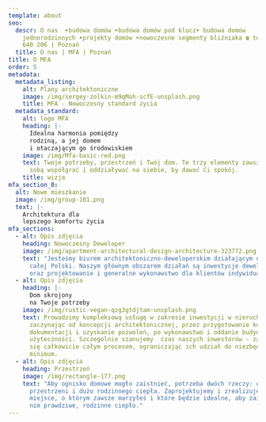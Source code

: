 ```yaml
---
template: about
seo:
  descr: O nas  ➤budowa domów ➤budowa domów pod klucz➤ budowa domów
    jednorodzinnych ➤projekty domów ➤nowoczesne segmenty bliźniaka ☎ tel. 500
    640 206 | Poznań
  title: O nas | MFA | Poznań
title: O MFA
order: 5
metadata:
  metadata_listing:
    alt: Plany architektoniczne
    image: /img/sergey-zolkin-m9qMoh-scfE-unsplash.png
    title: MFA - Nowoczesny standard życia
  metadata_standard:
    alt: logo MFA
    heading: |-
      Idealna harmonia pomiędzy
      rodziną, a jej domem
      i otaczającym go środowiskiem
    image: /img/Mfa-basic-red.png
    text: Twoje potrzeby, przestrzeń i Twój dom. Te trzy elementy zawsze powinny ze
      sobą współgrać i oddziaływać na siebie, by dawać Ci spokój.
    title: wizja
mfa_section_0:
  alt: Nowe mieszkanie
  image: /img/group-101.png
  text: |-
    Architektura dla
    lepszego komfortu życia
mfa_sections:
  - alt: Opis zdjęcia
    heading: Nowoczesny Deweloper
    image: /img/apartment-architectural-design-architecture-323772.png
    text: "Jesteśmy biurem architektoniczno-deweloperskim działającym na terenie
      całej Polski. Naszym głównym obszarem działań są inwestycje deweloperskie
      oraz projektowanie i generalne wykonawstwo dla klientów indywidualnych. "
  - alt: Opis zdjęcia
    heading: |-
      Dom skrojony
      na Twoje potrzeby
    image: /img/rustic-vegan-qzg3gtdjtam-unsplash.png
    text: Prowadzimy kompleksową usługę w zakresie inwestycji w nieruchomości,
      zaczynając od koncepcji architektonicznej, przez przygotowanie koniecznej
      dokumentacji i uzyskanie pozwoleń, po wykonawstwo i oddanie budynku do
      użyteczności. Szczególnie szanujemy  czas naszych inwestorów - zajmujemy
      się całkowicie całym procesem, ograniczając ich udział do niezbędnego
      minimum.
  - alt: Opis zdjęcia
    heading: Przestrzeń
    image: /img/rectangle-177.png
    text: "Aby ognisko domowe mogło zaistnieć, potrzeba dwóch rzeczy: odpowiedniej
      przestrzeni i dużo rodzinnego ciepła. Zaprojektujemy i zrealizujemy
      miejsce, o którym zawsze marzyłeś i które będzie idealne, aby zaistniało w
      nim prawdziwe, rodzinne ciepło."
---
```

